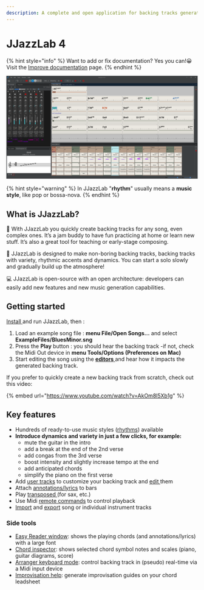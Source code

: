```yaml
---
description: A complete and open application for backing tracks generation.
---
```


# JJazzLab 4

{% hint style="info" %}
Want to add or fix documentation? Yes you can!😀 Visit the [Improve documentation](contribute/improve-doc.md) page.
{% endhint %}

![JJazzlab 4](.gitbook/assets/JJazzLab4-full1.png)

{% hint style="warning" %}
In JJazzLab "**rhythm**" usually means a **music style**, like pop or bossa-nova.
{% endhint %}

## What is JJazzLab?

🎵 With JJazzLab you quickly create backing tracks for any song, even complex ones. It’s a jam buddy to have fun practicing at home or learn new stuff. It’s also a great tool for teaching or early-stage composing.

🎷 JJazzLab is designed to make non-boring backing tracks, backing tracks with variety, rhythmic accents and dynamics. You can start a solo slowly and gradually build up the atmosphere!

💻 JJazzLab is open-source with an open architecture:  developers can easily add new features and new music generation capabilities.

## Getting started

[Install ](installation.md)and run JJazzLab, then :

1. Load an example song file : **menu File/Open Songs...** and select **ExampleFiles/BluesMinor.sng**
2. Press the **Play** button : you should hear the backing track -if not, check the Midi Out device in **menu Tools/Options (Preferences on Mac)**
3. Start editing the song using the [**editors** ](broken-reference)and hear how it impacts the generated backing track.

If you prefer to quickly create a new backing track from scratch, check out this video:

{% embed url="https://www.youtube.com/watch?v=AkOm8l5Xb1g" %}

## Key features

* Hundreds of ready-to-use music styles ([rhythms](broken-reference)) available
* **Introduce dynamics and variety in just a few clicks, for example:**&#x20;
  * mute the guitar in the intro
  * add a break at the end of the 2nd verse
  * add congas from the 3rd verse
  * boost intensity and slightly increase tempo at the end&#x20;
  * add anticipated chords
  * simplify the piano on the first verse
* Add [user tracks](editors/mix-console.md#user-tracks) to customize your backing track and [edit ](editors/notes-editor.md)them
* Attach [annotations/lyrics](editors/chord-lead-sheet.md#bar-annotations-lyrics) to bars
* Play [transposed ](playback-control/playback-key-transposition.md)(for sax, etc.)
* Use Midi [remote commands](playback-control/midi-remote-commands.md) to control playback
* [Import](songs/importing-songs.md) and [export](songs/exporting-songs.md) song or individual instrument tracks

### **Side tools**

* [Easy Reader window](tools/easy-reader.md): shows the playing chords (and annotations/lyrics) with a large font
* [Chord inspector](tools/notes-viewer.md): shows selected chord symbol notes and scales (piano, guitar diagrams, score)
* [Arranger keyboard mode](tools/arranger-keyboard-mode.md): control backing track in (pseudo) real-time via a Midi input device
* [Improvisation help](tools/improvisation-help.md): generate improvisation guides on your chord leadsheet





